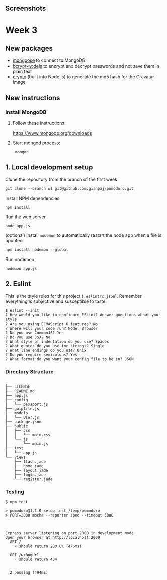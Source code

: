 ## Screenshots



# Week 3

## New packages

- [mongoose](http://mongoosejs.com/docs/guide.html) to connect to MongoDB
- [bcrypt-nodejs](https://www.npmjs.com/package/bcrypt-nodejs) to encrypt and decrypt passwords and not save them in plain text
- [crypto](https://nodejs.org/api/crypto.html) (built into Node.js) to generate the md5 hash for the Gravatar image

## New instructions

### Install MongoDB

1. Follow these instructions:
  
    https://www.mongodb.org/downloads

2. Start mongod process:

        mongod

## 1. Local development setup

Clone the repository from the branch of the first week

    git clone --branch w1 git@github.com:gianpaj/pomodoro.git

Install NPM dependencies

    npm install

Run the web server

    node app.js

(optional) Install `nodemon` to automatically restart the node app when a file is updated

    npm install nodemon --global

Run nodemon

    nodemon app.js

## 2. Eslint

This is the style rules for this project (`.eslintrc.json`). Remember everything is subjective and susceptible to taste.

```
$ eslint --init
? How would you like to configure ESLint? Answer questions about your style
? Are you using ECMAScript 6 features? No
? Where will your code run? Node, Browser
? Do you use CommonJS? Yes
? Do you use JSX? No
? What style of indentation do you use? Spaces
? What quotes do you use for strings? Single
? What line endings do you use? Unix
? Do you require semicolons? Yes
? What format do you want your config file to be in? JSON
```

### Directory Structure
```
.
├── LICENSE
├── README.md
├── app.js
├── config
│   └── passport.js
├── gulpfile.js
├── models
│   └── User.js
├── package.json
├── public
│   ├── css
│   │   └── main.css
│   └── js
│       └── main.js
├── test
│   └── app.js
└── views
    ├── flash.jade
    ├── home.jade
    ├── layout.jade
    ├── login.jade
    └── register.jade
```

### Testing
```
$ npm test

> pomodoro@1.1.0-setup test /temp/pomodoro
> PORT=2000 mocha --reporter spec --timeout 5000



Express server listening on port 2000 in development mode
Open your browser at http://localhost:2000
  GET /
    ✓ should return 200 OK (476ms)

  GET /wr0ngUrl
    ✓ should return 404


  2 passing (494ms)
```
